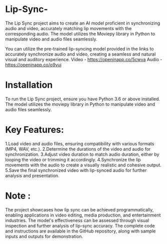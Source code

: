 # Lip-Sync-
The Lip Sync project aims to create an AI model proficient in synchronizing audio and video, accurately matching lip movements with the corresponding audio. The model utilizes the Moviepy library in Python to manipulate video and audio files seamlessly.

You can utilize the pre-trained lip-syncing model provided in the links to accurately synchronize audio and video, creating a seamless and natural visual and auditory experience.
Video - https://openinapp.co/5cwva
Audio - https://openinapp.co/o9vuj

# Installation
To run the Lip Sync project, ensure you have Python 3.6 or above installed. The model utilizes the moviepy library in Python to manipulate video and audio files seamlessly.

# Key Features:

1.Load video and audio files, ensuring compatibility with various formats (MP4, WAV, etc.).
2.Determine the durations of the video and audio for synchronization.
3.Adjust video duration to match audio duration, either by looping the video or trimming it accordingly.
4.Synchronize the lip movements with the audio to create a visually realistic and cohesive output.
5.Save the final synchronized video with lip-synced audio for further analysis and presentation.

# Note :
The project showcases how lip sync can be achieved programmatically, enabling applications in video editing, media production, and entertainment industries. The model's effectiveness can be assessed through visual inspection and further analysis of lip-sync accuracy. The complete code and instructions are available in the GitHub repository, along with sample inputs and outputs for demonstration.
